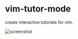 # vim-tutor-mode

create interactive tutorials for vim.


![screenshot](http://i.imgur.com/3V2m20t.png)
